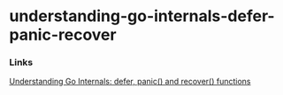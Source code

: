 # understanding-go-internals-defer-panic-recover

### Links

[Understanding Go Internals: defer, panic() and recover() functions](https://hub.packtpub.com/understanding-go-internals-defer-panic-and-recover-functions-tutorial/)
